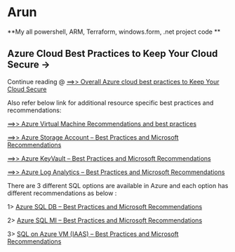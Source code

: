 # Arun

**My all powershell, ARM, Terraform, windows.form, .net project code **

<h2>Azure Cloud Best Practices to Keep Your Cloud Secure -> </h2> Continue reading @  <a href="https://powershelltalk.com/2022/12/28/azure-cloud-best-practices-to-keep-your-cloud-secure/">==&gt;&gt; Overall Azure cloud best practices to Keep Your Cloud Secure</a>

Also refer below link for additional resource specific best practices and recommendations:

<a class="row-title" href="https://powershelltalk.com/2022/12/27/azure-virtual-machine-recommendations-and-best-practices/" aria-label="“Azure Virtual Machine Recommendations and best practices” (Edit)">==&gt;&gt; Azure Virtual Machine Recommendations and best practices</a>

<a class="row-title" href="https://powershelltalk.com/2022/12/27/azure-storage-account-best-practices-and-microsoft-recommendations/" aria-label="“Azure Storage Account – Best Practices and Microsoft Recommendations” (Edit)">==&gt;&gt; Azure Storage Account – Best Practices and Microsoft Recommendations</a>

<a class="row-title" href="https://powershelltalk.com/2022/12/27/azure-keyvault-best-practices-and-microsoft-recommendations/" aria-label="“Azure KeyVault – Best Practices and Microsoft Recommendations” (Edit)">==&gt;&gt; Azure KeyVault – Best Practices and Microsoft Recommendations</a>

<a class="row-title" href="https://powershelltalk.com/2022/12/27/azure-log-analytics-best-practices-and-microsoft-recommendations/" aria-label="“Azure Log Analytics – Best Practices and Microsoft Recommendations” (Edit)">==&gt;&gt; Azure Log Analytics – Best Practices and Microsoft Recommendations</a>

There are 3 different SQL options are available in Azure and each option has different recommendations as below :

1&gt; <a href="https://powershelltalk.com/2022/12/28/azure-sql-db-best-practices-and-microsoft-recommendations/">Azure SQL DB – Best Practices and Microsoft Recommendations</a>

2&gt; <a href="https://powershelltalk.com/2022/12/28/azure-sql-mi-best-practices-and-microsoft-recommendations/">Azure SQL MI – Best Practices and Microsoft Recommendations</a>

3&gt; <a href="https://powershelltalk.com/2022/12/28/sql-on-azure-vm-iaas-best-practices-and-microsoft-recommendations/">SQL on Azure VM (IAAS) – Best Practices and Microsoft Recommendations</a>


